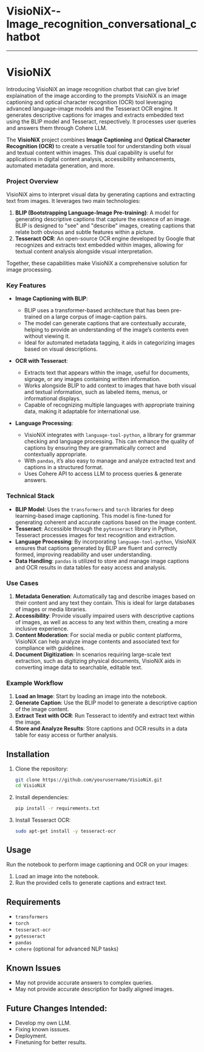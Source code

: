 # VisioNiX--Image_recognition_conversational_chatbot
---

# VisioNiX
Introducing VisioNiX an image recognition chatbot that can give brief explaination of the image according to the prompts
VisioNiX is an image captioning and optical character recognition (OCR) tool leveraging advanced language-image models and the Tesseract OCR engine. It generates descriptive captions for images and extracts embedded text using the BLIP model and Tesseract, respectively. It processes user queries and answers them through Cohere LLM.

The **VisioNiX** project combines **Image Captioning** and **Optical Character Recognition (OCR)** to create a versatile tool for understanding both visual and textual content within images. This dual capability is useful for applications in digital content analysis, accessibility enhancements, automated metadata generation, and more.

### Project Overview

VisioNiX aims to interpret visual data by generating captions and extracting text from images. It leverages two main technologies:

1. **BLIP (Bootstrapping Language-Image Pre-training)**: A model for generating descriptive captions that capture the essence of an image. BLIP is designed to "see" and "describe" images, creating captions that relate both obvious and subtle features within a picture.
2. **Tesseract OCR**: An open-source OCR engine developed by Google that recognizes and extracts text embedded within images, allowing for textual content analysis alongside visual interpretation.

Together, these capabilities make VisioNiX a comprehensive solution for image processing.

### Key Features

- **Image Captioning with BLIP**:
  - BLIP uses a transformer-based architecture that has been pre-trained on a large corpus of image-caption pairs.
  - The model can generate captions that are contextually accurate, helping to provide an understanding of the image’s contents even without viewing it.
  - Ideal for automated metadata tagging, it aids in categorizing images based on visual descriptions.

- **OCR with Tesseract**:
  - Extracts text that appears within the image, useful for documents, signage, or any images containing written information.
  - Works alongside BLIP to add context to images that have both visual and textual information, such as labeled items, menus, or informational displays.
  - Capable of recognizing multiple languages with appropriate training data, making it adaptable for international use.

- **Language Processing**:
  - VisioNiX integrates with `language-tool-python`, a library for grammar checking and language processing. This can enhance the quality of captions by ensuring they are grammatically correct and contextually appropriate.
  - With `pandas`, it’s also easy to manage and analyze extracted text and captions in a structured format.
  - Uses Cohere API to access LLM to process queries & generate answers.

### Technical Stack

- **BLIP Model**: Uses the `transformers` and `torch` libraries for deep learning-based image captioning. This model is fine-tuned for generating coherent and accurate captions based on the image content.
- **Tesseract**: Accessible through the `pytesseract` library in Python, Tesseract processes images for text recognition and extraction. 
- **Language Processing**: By incorporating `language-tool-python`, VisioNiX ensures that captions generated by BLIP are fluent and correctly formed, improving readability and user understanding.
- **Data Handling**: `pandas` is utilized to store and manage image captions and OCR results in data tables for easy access and analysis.

### Use Cases

1. **Metadata Generation**: Automatically tag and describe images based on their content and any text they contain. This is ideal for large databases of images or media libraries.
2. **Accessibility**: Provide visually impaired users with descriptive captions of images, as well as access to any text within them, creating a more inclusive experience.
3. **Content Moderation**: For social media or public content platforms, VisioNiX can help analyze image contents and associated text for compliance with guidelines.
4. **Document Digitization**: In scenarios requiring large-scale text extraction, such as digitizing physical documents, VisioNiX aids in converting image data to searchable, editable text.

### Example Workflow

1. **Load an Image**: Start by loading an image into the notebook.
2. **Generate Caption**: Use the BLIP model to generate a descriptive caption of the image content.
3. **Extract Text with OCR**: Run Tesseract to identify and extract text within the image.
4. **Store and Analyze Results**: Store captions and OCR results in a data table for easy access or further analysis.

## Installation

1. Clone the repository:
   ```bash
   git clone https://github.com/yourusername/VisioNiX.git
   cd VisioNiX
   ```

2. Install dependencies:
   ```bash
   pip install -r requirements.txt
   ```

3. Install Tesseract OCR:
   ```bash
   sudo apt-get install -y tesseract-ocr
   ```

## Usage

Run the notebook to perform image captioning and OCR on your images:

1. Load an image into the notebook.
2. Run the provided cells to generate captions and extract text.

## Requirements

- `transformers`
- `torch`
- `tesseract-ocr`
- `pytesseract`
- `pandas`
- `cohere` (optional for advanced NLP tasks)

## Known Issues
- May not provide accurate answers to complex queries.
- May not provide accurate description for badly aligned images.

## Future Changes Intended:
- Develop my own LLM.
- Fixing known isssues.
- Deployment.
- Finetuning for better results.


